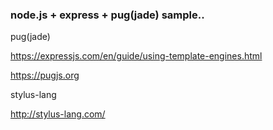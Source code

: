 ### node.js + express + pug(jade) sample..

pug(jade)

<https://expressjs.com/en/guide/using-template-engines.html>

<https://pugjs.org>

stylus-lang

<http://stylus-lang.com/>
